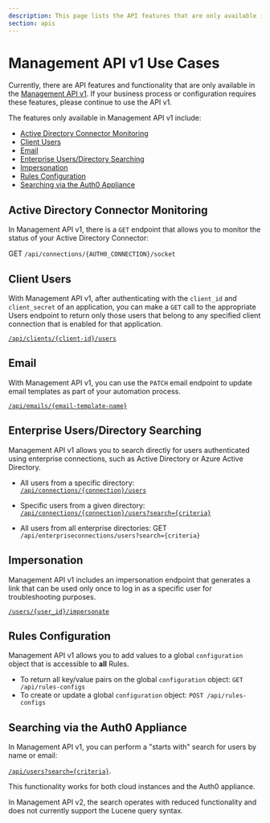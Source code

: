 ```yaml
---
description: This page lists the API features that are only available in Management API v1.
section: apis
---
```


# Management API v1 Use Cases

Currently, there are API features and functionality that are only available in the [Management API v1](/api/v1). If your business process or configuration requires these features, please continue to use the API v1.

The features only available in Management API v1 include:

* [Active Directory Connector Monitoring](#active-directory-connector-monitoring)
* [Client Users](#client-users)
* [Email](#email)
* [Enterprise Users/Directory Searching](#enterprise-users/directory-searching)
* [Impersonation](#impersonation)
* [Rules Configuration](#rules-configuration)
* [Searching via the Auth0 Appliance](#searching-via-the-auth0-appliance)

## Active Directory Connector Monitoring

In Management API v1, there is a `GET` endpoint that allows you to monitor the status of your Active Directory Connector:

GET `/api/connections/{AUTH0_CONNECTION}/socket`

## Client Users

With Management API v1, after authenticating with the `client_id` and `client_secret` of an application, you can make a `GET` call to the appropriate Users endpoint to return only those users that belong to any specified client connection that is enabled for that application.

[`/api/clients/{client-id}/users`](/api/v1#!#get--api-clients--client-id--users)

## Email

With Management API v1, you can use the `PATCH` email endpoint to update email templates as part of your automation process.

[`/api/emails/{email-template-name}`](/api/v1#put--api-emails--email-template-name-)

## Enterprise Users/Directory Searching

Management API v1 allows you to search directly for users authenticated using enterprise connections, such as Active Directory or Azure Active Directory.

* All users from a specific directory:
[`/api/connections/{connection}/users`](/api/v1#get--api-connections--connection--users)

* Specific users from a given directory:
[`/api/connections/{connection}/users?search={criteria}`](/api/v1#get--api-connections--connection--users-search--criteria-)

* All users from all enterprise directories:
GET `/api/enterpriseconnections/users?search={criteria}`

## Impersonation

Management API v1 includes an impersonation endpoint that generates a link that can be used only once to log in as a specific user for troubleshooting purposes.

[`/users/{user_id}/impersonate`](/auth-api#impersonation)


## Rules Configuration

Management API v1 allows you to add values to a global `configuration` object that is accessible to **all** Rules.

* To return all key/value pairs on the global `configuration` object: `GET /api/rules-configs`
* To create or update a global `configuration` object: `POST /api/rules-configs`

## Searching via the Auth0 Appliance

In Management API v1, you can perform a "starts with" search for users by name or email:

[`/api/users?search={criteria}`](/api/v1#!#get--api-users-search--criteria-).

This functionality works for both cloud instances and the Auth0 appliance.

In Management API v2, the search operates with reduced functionality and does not currently support the Lucene query syntax.
